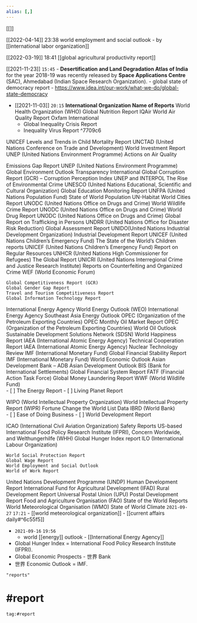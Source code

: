 ```yaml
---
alias: [,]
---
```

[[]]

[[2022-04-14]] 23:38
world employment and social outlook - by [[international labor organization]]

[[2022-03-19]] 18:41
[[global agricultural productivity report]]

[[2021-11-23]] `15:45`
	- **Desertification and Land Degradation Atlas of India** for the year 2018-19 was recently released by **Space Applications Centre** (SAC), Ahmedabad (Indian Space Research Organization).
	- global state of democracy report
		- https://www.idea.int/our-work/what-we-do/global-state-democracy
- [[2021-11-03]]  `20:15`
**International Organization 	Name of Reports**
World Health Organization (WHO) 	Global Nutrition Report
IQAir 	                                                       World Air Quality Report
Oxfam International 	
	- Global Inequality Crisis Report
	- Inequality Virus Report ^7709c6

UNICEF 	Levels and Trends in Child Mortality Report
UNCTAD (United Nations Conference on Trade and Development) 	World Investment Report
UNEP (United Nations Environment Programme) 	Actions on Air Quality

Emissions Gap Report
UNEP (United Nations Environment Programme) 	Global Environment Outlook
Transparency International 	Global Corruption Report (GCR) – Corruption Perception Index
UNEP and INTERPOL 	The Rise of Environmental Crime
UNESCO (United Nations Educational, Scientific and Cultural Organization) 	Global Education Monitoring Report
UNFPA (United Nations Population Fund) 	State of World Population
UN-Habitat 	World Cities Report
UNODC (United Nations Office on Drugs and Crime) 	World Wildlife Crime Report
UNODC (United Nations Office on Drugs and Crime) 	World Drug Report
UNODC (United Nations Office on Drugs and Crime) 	Global Report on Trafficking in Persons
UNDRR (United Nations Office for Disaster Risk Reduction) 	Global Assessment Report
UNIDO(United Nations Industrial Development Organization) 	Industrial Development Report
UNICEF (United Nations Children’s Emergency Fund) 	The State of the World’s Children reports
UNICEF (United Nations Children’s Emergency Fund) 	Report on Regular Resources
UNHCR (United Nations High Commissioner for Refugees) 	The Global Report
UNICRI (United Nations Interregional Crime and Justice Research Institute) 	Reports on Counterfeiting and Organized Crime
WEF (World Economic Forum) 	

    Global Competitiveness Report (GCR)
    Global Gender Gap Report
    Travel and Tourism Competitiveness Report
    Global Information Technology Report

International Energy Agency 	World Energy Outlook (WEO)
International Energy Agency 	Southeast Asia Energy Outlook
OPEC (Organization of the Petroleum Exporting Countries) 	OPEC Monthly Oil Market Report
OPEC (Organization of the Petroleum Exporting Countries) 	World Oil Outlook
Sustainable Development Solutions Network (SDSN) 	World Happiness Report
IAEA (International Atomic Energy Agency) 	Technical Cooperation Report
IAEA (International Atomic Energy Agency) 	Nuclear Technology Review
IMF (International Monetary Fund) 	Global Financial Stability Report
IMF (International Monetary Fund) 	World Economic Outlook
Asian Development Bank – ADB 	Asian Development Outlook
BIS (Bank for International Settlements) 	Global Financial System Report
FATF (Financial Action Task Force) 	Global Money Laundering Report
WWF (World Wildlife Fund) 	
    - [ ] The Energy Report
    - [ ] Living Planet Report

WIPO (World Intellectual Property Organization) 	World Intellectual Property Report (WIPR)
Fortune 	Change the World List Data
IBRD (World Bank) 	
    - [ ] Ease of Doing Business
    - [ ] World Development Report

ICAO (International Civil Aviation Organization) 	Safety Reports
US-based International Food Policy Research Institute (IFPRI), Concern Worldwide, and Welthungerhilfe (WHH) 	Global Hunger Index report
ILO (International Labour Organization) 	

    World Social Protection Report
    Global Wage Report
    World Employment and Social Outlook
    World of Work Report

United Nations Development Programme (UNDP) 	Human Development Report
International Fund for Agricultural Development (IFAD) 	Rural Development Report
Universal Postal Union (UPU) 	Postal Development Report
Food and Agriculture Organisation (FAO) 	State of the World Reports
World Meteorological Organisation (WMO) 	State of World Climate
`2021-09-27` `17:21`
	- [[world meteorological organization]]
	- [[current affairs daily#^6c55f5]]
- `2021-09-16`  `19:56`
	- world [[energy]] outlook - [[International Energy Agency]]
- Global Hunger Index = International Food Policy Research Institute (IFPRI).  
- Global Economic Prospects - 世界 Bank
- 世界 Economic Outlook = IMF.
```query
"reports"
```
# #report 
```query 2021-10-04 14:33
tag:#report 
```
